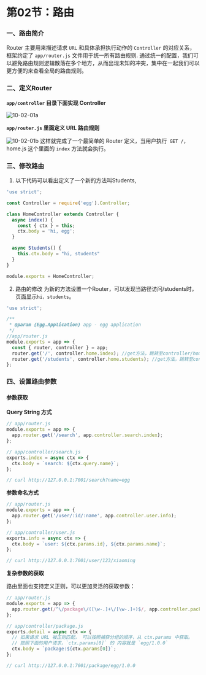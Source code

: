 # 第02节：路由

### 一、路由简介

  Router 主要用来描述请求 ``URL`` 和具体承担执行动作的 ``Controller`` 的对应关系， 框架约定了 ``app/router.js`` 文件用于统一所有路由规则.
  通过统一的配置，我们可以避免路由规则逻辑散落在多个地方，从而出现未知的冲突，集中在一起我们可以更方便的来查看全局的路由规则。


### 二、定义Router

**``app/controller`` 目录下面实现 Controller**

![10-02-01a](https://github.com/ding139725/R-D/blob/master/images/10-02-01a.jpg)

**``app/router.js`` 里面定义 URL 路由规则**

![10-02-01b](https://github.com/ding139725/R-D/blob/master/images/10-02-01b.jpg)
这样就完成了一个最简单的 Router 定义，当用户执行` GET /`，home.js 这个里面的 `index` 方法就会执行。

### 三、修改路由

1. 以下代码可以看出定义了一个新的方法叫Students,
```js
'use strict';

const Controller = require('egg').Controller;

class HomeController extends Controller {
  async index() {
    const { ctx } = this;
    ctx.body = 'hi, egg';
  }

  async Students() {
    this.ctx.body = "hi, students"
  }
}

module.exports = HomeController;

```

2. 路由的修改
为新的方法设置一个Router，可以发现当路径访问/students时，页面显示`hi，students`。
```js
'use strict';

/**
 * @param {Egg.Application} app - egg application
 */
//app/router.js
module.exports = app => {
  const { router, controller } = app;
  router.get('/', controller.home.index); //get方法，跳转至controller/home.js 文件中的index方法
  router.get('/students', controller.home.students); //get方法，跳转至controller/home.js 文件中的students方法
};
```

### 四、设置路由参数

#### 参数获取

**Query String 方式**

``` js
// app/router.js
module.exports = app => {
  app.router.get('/search', app.controller.search.index);
};

// app/controller/search.js
exports.index = async ctx => {
  ctx.body = `search: ${ctx.query.name}`;
};

// curl http://127.0.0.1:7001/search?name=egg
```

**参数命名方式**

```js
// app/router.js
module.exports = app => {
  app.router.get('/user/:id/:name', app.controller.user.info);
};

// app/controller/user.js
exports.info = async ctx => {
  ctx.body = `user: ${ctx.params.id}, ${ctx.params.name}`;
};

// curl http://127.0.0.1:7001/user/123/xiaoming
```

**复杂参数的获取**

路由里面也支持定义正则，可以更加灵活的获取参数：

```js
// app/router.js
module.exports = app => {
  app.router.get(/^\/package\/([\w-.]+\/[\w-.]+)$/, app.controller.package.detail);
};

// app/controller/package.js
exports.detail = async ctx => {
  // 如果请求 URL 被正则匹配， 可以按照捕获分组的顺序，从 ctx.params 中获取。
  // 按照下面的用户请求，`ctx.params[0]` 的 内容就是 `egg/1.0.0`
  ctx.body = `package:${ctx.params[0]}`;
};

// curl http://127.0.0.1:7001/package/egg/1.0.0
```